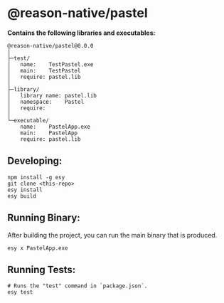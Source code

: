 # @reason-native/pastel

**Contains the following libraries and executables:**

```
@reason-native/pastel@0.0.0
│
├─test/
│   name:    TestPastel.exe
│   main:    TestPastel
│   require: pastel.lib
│
├─library/
│   library name: pastel.lib
│   namespace:    Pastel
│   require:
│
└─executable/
    name:    PastelApp.exe
    main:    PastelApp
    require: pastel.lib
```

## Developing:

```
npm install -g esy
git clone <this-repo>
esy install
esy build
```

## Running Binary:

After building the project, you can run the main binary that is produced.

```
esy x PastelApp.exe
```

## Running Tests:

```
# Runs the "test" command in `package.json`.
esy test
```
